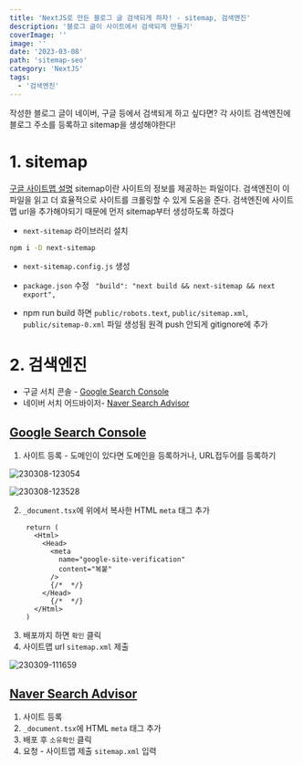 ```yaml
---
title: 'NextJS로 만든 블로그 글 검색되게 하자! - sitemap, 검색엔진'
description: '블로그 글이 사이트에서 검색되게 만들기'
coverImage: ''
image: ''
date: '2023-03-08'
path: 'sitemap-seo'
category: 'NextJS'
tags:
  - '검색엔진'
---
```


작성한 블로그 글이 네이버, 구글 등에서 검색되게 하고 싶다면?
각 사이트 검색엔진에 블로그 주소를 등록하고 sitemap을 생성해야한다!

# 1. sitemap

[구글 사이트맵 설명](https://developers.google.com/search/docs/crawling-indexing/sitemaps/overview?hl=ko)
sitemap이란 사이트의 정보를 제공하는 파일이다.
검색엔진이 이 파일을 읽고 더 효율적으로 사이트를 크롤링할 수 있게 도움을 준다.
검색엔진에 사이트맵 url을 추가해야되기 때문에 먼저 sitemap부터 생성하도록 하겠다

- `next-sitemap` 라이브러리 설치

```bash
npm i -D next-sitemap
```

- `next-sitemap.config.js` 생성

- `package.json` 수정
  ` "build": "next build && next-sitemap && next export",`

- npm run build 하면
  `public/robots.text`, `public/sitemap.xml`, `public/sitemap-0.xml` 파일 생성됨
  원격 push 안되게 gitignore에 추가

# 2. 검색엔진

- 구글 서치 콘솔 - [Google Search Console](https://search.google.com/search-console/welcome?utm_source=about-page)
- 네이버 서치 어드바이저- [Naver Search Advisor](https://searchadvisor.naver.com/)

## [Google Search Console](https://search.google.com/search-console/welcome?utm_source=about-page)

1. 사이트 등록 - 도메인이 있다면 도메인을 등록하거나, URL접두어를 등록하기

![230308-123054](/images/posts/sitemap-seo/230308-123054.png)

![230308-123528](/images/posts/sitemap-seo/230308-123528.png)

2. `_document.tsx`에 위에서 복사한 HTML `meta` 태그 추가

```js:_document.tsx {4-7} showLineNumbers
    return (
      <Html>
        <Head>
          <meta
            name="google-site-verification"
            content="복붙"
          />
          {/*  */}
        </Head>
          {/*  */}
      </Html>
    )
```

3. 배포까지 하면 `확인` 클릭
4. 사이트맵 url `sitemap.xml` 제출

![230309-111659](/images/posts/sitemap-seo/230309-111659.png)

## [Naver Search Advisor](https://searchadvisor.naver.com/console/board)

1. 사이트 등록
2. `_document.tsx`에 HTML `meta` 태그 추가
3. 배포 후 `소유확인` 클릭
4. 요청 - 사이트맵 제출 `sitemap.xml` 입력
